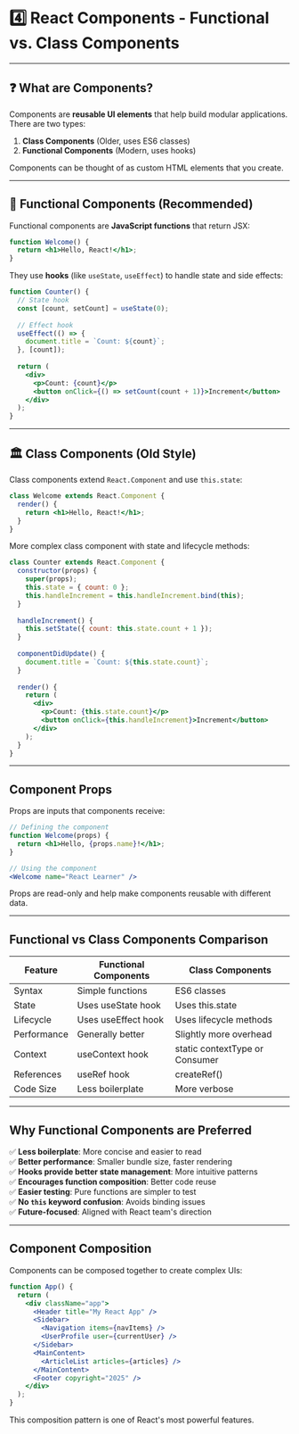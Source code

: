 
# 4️⃣ React Components - Functional vs. Class Components

---

## ❓ What are Components?

Components are **reusable UI elements** that help build modular applications. There are two types:

1. **Class Components** (Older, uses ES6 classes)
2. **Functional Components** (Modern, uses hooks)

Components can be thought of as custom HTML elements that you create.

---

## 🚀 Functional Components (Recommended)

Functional components are **JavaScript functions** that return JSX:

```jsx
function Welcome() { 
  return <h1>Hello, React!</h1>; 
}
```

They use **hooks** (like `useState`, `useEffect`) to handle state and side effects:

```jsx
function Counter() {
  // State hook
  const [count, setCount] = useState(0);
  
  // Effect hook
  useEffect(() => {
    document.title = `Count: ${count}`;
  }, [count]);
  
  return (
    <div>
      <p>Count: {count}</p>
      <button onClick={() => setCount(count + 1)}>Increment</button>
    </div>
  );
}
```

---

## 🏛 Class Components (Old Style)

Class components extend `React.Component` and use `this.state`:

```jsx
class Welcome extends React.Component {
  render() { 
    return <h1>Hello, React!</h1>; 
  }
}
```

More complex class component with state and lifecycle methods:

```jsx
class Counter extends React.Component {
  constructor(props) {
    super(props);
    this.state = { count: 0 };
    this.handleIncrement = this.handleIncrement.bind(this);
  }
  
  handleIncrement() {
    this.setState({ count: this.state.count + 1 });
  }
  
  componentDidUpdate() {
    document.title = `Count: ${this.state.count}`;
  }
  
  render() {
    return (
      <div>
        <p>Count: {this.state.count}</p>
        <button onClick={this.handleIncrement}>Increment</button>
      </div>
    );
  }
}
```

---

## Component Props

Props are inputs that components receive:

```jsx
// Defining the component
function Welcome(props) {
  return <h1>Hello, {props.name}!</h1>;
}

// Using the component
<Welcome name="React Learner" />
```

Props are read-only and help make components reusable with different data.

---

## Functional vs Class Components Comparison

| Feature | Functional Components | Class Components |
|---------|----------------------|------------------|
| Syntax | Simple functions | ES6 classes |
| State | Uses useState hook | Uses this.state |
| Lifecycle | Uses useEffect hook | Uses lifecycle methods |
| Performance | Generally better | Slightly more overhead |
| Context | useContext hook | static contextType or Consumer |
| References | useRef hook | createRef() |
| Code Size | Less boilerplate | More verbose |

---

## Why Functional Components are Preferred

✅ **Less boilerplate**: More concise and easier to read  
✅ **Better performance**: Smaller bundle size, faster rendering  
✅ **Hooks provide better state management**: More intuitive patterns  
✅ **Encourages function composition**: Better code reuse  
✅ **Easier testing**: Pure functions are simpler to test  
✅ **No `this` keyword confusion**: Avoids binding issues  
✅ **Future-focused**: Aligned with React team's direction  

---

## Component Composition

Components can be composed together to create complex UIs:

```jsx
function App() {
  return (
    <div className="app">
      <Header title="My React App" />
      <Sidebar>
        <Navigation items={navItems} />
        <UserProfile user={currentUser} />
      </Sidebar>
      <MainContent>
        <ArticleList articles={articles} />
      </MainContent>
      <Footer copyright="2025" />
    </div>
  );
}
```

This composition pattern is one of React's most powerful features.